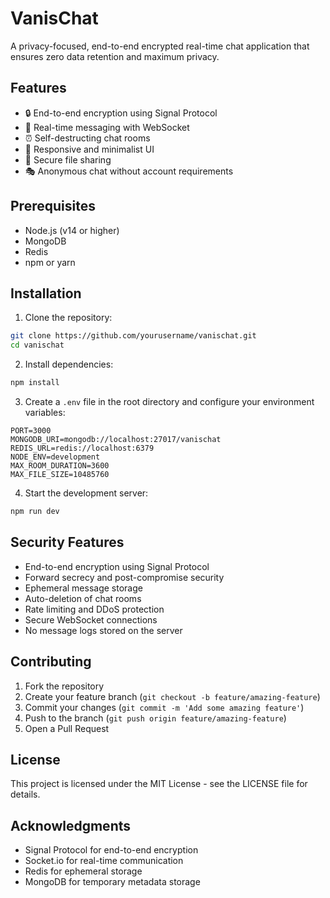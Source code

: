 # VanisChat

A privacy-focused, end-to-end encrypted real-time chat application that ensures zero data retention and maximum privacy.

## Features

- 🔒 End-to-end encryption using Signal Protocol
- 🚀 Real-time messaging with WebSocket
- ⏰ Self-destructing chat rooms
- 📱 Responsive and minimalist UI
- 🔐 Secure file sharing
- 🎭 Anonymous chat without account requirements

## Prerequisites

- Node.js (v14 or higher)
- MongoDB
- Redis
- npm or yarn

## Installation

1. Clone the repository:
```bash
git clone https://github.com/yourusername/vanischat.git
cd vanischat
```

2. Install dependencies:
```bash
npm install
```

3. Create a `.env` file in the root directory and configure your environment variables:
```env
PORT=3000
MONGODB_URI=mongodb://localhost:27017/vanischat
REDIS_URL=redis://localhost:6379
NODE_ENV=development
MAX_ROOM_DURATION=3600
MAX_FILE_SIZE=10485760
```

4. Start the development server:
```bash
npm run dev
```

## Security Features

- End-to-end encryption using Signal Protocol
- Forward secrecy and post-compromise security
- Ephemeral message storage
- Auto-deletion of chat rooms
- Rate limiting and DDoS protection
- Secure WebSocket connections
- No message logs stored on the server

## Contributing

1. Fork the repository
2. Create your feature branch (`git checkout -b feature/amazing-feature`)
3. Commit your changes (`git commit -m 'Add some amazing feature'`)
4. Push to the branch (`git push origin feature/amazing-feature`)
5. Open a Pull Request

## License

This project is licensed under the MIT License - see the LICENSE file for details.

## Acknowledgments

- Signal Protocol for end-to-end encryption
- Socket.io for real-time communication
- Redis for ephemeral storage
- MongoDB for temporary metadata storage 